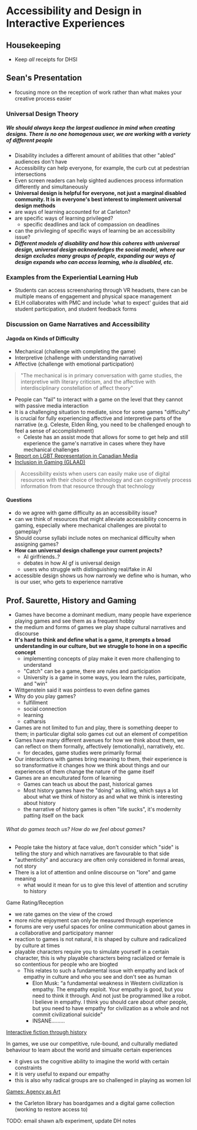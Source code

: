 # Accessibility and Design in Interactive Experiences 

## Housekeeping
- Keep *all* receipts for DHSI
## Sean's Presentation
- focusing more on the reception of work rather than what makes your creative process easier
### Universal Design Theory
##### ***We should always keep the largest audience in mind when creating designs. There is no one homogenous user, we are working with a variety of different people***
- Disability includes a different amount of abilities that other "abled" audiences don't have
- Accessibility can help everyone, for example, the curb cut at pedestrian intersections
- Even screen readers can help sighted audiences process information differently and simultaneously
- **Universal design is helpful for everyone, not just a marginal disabled community. It is in everyone's best interest to implement universal design methods**
- are ways of learning accounted for at Carleton?
- are specific ways of learning privileged?
	- specific deadlines and lack of compassion on deadlines
- can the privileging of specific ways of learning be an accessibility issue?
- ***Different models of disability and how this coheres with universal design, universal design acknowledges the social model, where our design excludes many groups of people, expanding our ways of design expands who can access learning, who is disabled, etc.***
### Examples from the Experiential Learning Hub
- Students can access screensharing through VR headsets, there can be multiple means of engagement and physical space management
- ELH collaborates with PMC and include 'what to expect' guides that aid student participation, and student feedback forms

### Discussion on Game Narratives and Accessibility
#### Jagoda on Kinds of Difficulty
- Mechanical (challenge with completing the game)
- Interpretive (challenge with understanding narrative)
- Affective (challenge with emotional participation)
> "The mechanical is in primary conversation with game studies, the interpretive with literary criticism, and the affective with interdisciplinary constellation of affect theory"
- People can "fail" to interact with a game on the level that they cannot with passive media interaction
- It is a challenging situation to mediate, since for some games "difficulty" is crucial for fully experiencing affective and interpretive parts of the narrative (e.g. Celeste, Elden Ring, you need to be challenged enough to feel a sense of accomplishment)
	- Celeste has an assist mode that allows for some to get help and still experience the game's narrative in cases where they have mechanical challenges 
- [Report on LGBT Representation in Canadian Media](https://www.pinktrianglepress.com/advocacy/ptp-pink-paper/)
- [Inclusion in Gaming (GLAAD)](https://glaad.org/glaad-gaming/2024/)
> Accessibility exists when users can easily make use of digital resources with their choice of technology and can cognitively process information from that resource through that technology

#### Questions
- do we agree with game difficulty as an accessibility issue?
- can we think of resources that might alleviate accessibility concerns in gaming, especially where mechanical challenges are pivotal to gameplay?
- Should course syllabi include notes on mechanical difficulty when assigning games?
- **How can universal design challenge your current projects?**
	- AI girlfriends..? 
	- debates in how AI gf is universal design
	- users who struggle with distinguishing real/fake in AI
- accessible design shows us how narrowly we define who is human, who is our user, who gets to experience narrative
## Prof. Saurette, History and Gaming
- Games have become a dominant medium, many people have experience playing games and see them as a frequent hobby
- the medium and forms of games we play shape cultural narratives and discourse
- **It's hard to think and define what is a game, it prompts a broad understanding in our culture, but we struggle to hone in on a specific concept**
	- implementing concepts of play make it even more challenging to understand
	- "Catch" can be a game, there are rules and participation
	- University is a game in some ways, you learn the rules, participate, and "win"
- Wittgenstein said it was pointless to even define games
- Why do you play games?
	- fulfillment
	- social connection
	- learning
	- catharsis
- Games are not limited to fun and play, there is something deeper to them; in particular digital solo games cut out an element of competition
- Games have many different avenues for how we think about them, we can reflect on them formally, affectively (emotionally), narratively, etc.
	- for decades, game studies were primarily formal
- Our interactions with games bring meaning to them, their experience is so transformative it changes how we think about things and our experiences of them change the nature of the game itself
- Games are an enculturated form of learning
	- Games can teach us about the past, historical games
	- Most history games have the "doing" as killing, which says a lot about what we think of history as and what we think is interesting about history
	- the narrative of history games is often "life sucks", it's modernity patting itself on the back
###### What do games teach us? How do we feel about games?
- People take the history at face value, don't consider which "side" is telling the story and which narratives are favourable to that side
- "authenticity" and accuracy are often only considered in formal areas, not story
- There is a lot of attention and online discourse on "lore" and game meaning
	- what would it mean for us to give this level of attention and scrutiny to history

Game Rating/Reception
- we rate games on the view of the crowd
- more niche enjoyment can only be measured through experience
- forums are very useful spaces for online communication about games in a collaborative and participatory manner
- reaction to games is not natural, it is shaped by culture and radicalized by culture at times
- playable characters require you to simulate yourself in a certain character, this is why playable characters being racialized or female is so contentious for people who are biogted
	- This relates to such a fundamental issue with empathy and lack of empathy in culture and who you see and don't see as human
		- Elon Musk: “a fundamental weakness in Western civilization is empathy. The empathy exploit. Your empathy is good, but you need to think it through. And not just be programmed like a robot. I believe in empathy. I think you should care about other people, but you need to have empathy for civilization as a whole and not commit civilizational suicide"
		- INSANE.........

[Interactive fiction through history](https://epoiesen.carleton.ca)

In games, we use our competitive, rule-bound, and culturally mediated behaviour to learn about the world and simualte certain experiences
- it gives us the cognitive ability to imagine the world with certain constraints
- it is very useful to expand our empathy
- this is also why radical groups are so challenged in playing as women lol

[Games: Agency as Art](https://ocul-crl.primo.exlibrisgroup.com/permalink/01OCUL_CRL/hgdufh/alma991022774628305153)
- the Carleton library has boardgames and a digital game collection (working to restore access to)

TODO: email shawn a/b experiment, update DH notes

